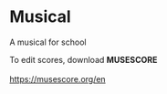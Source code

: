 # Musical
A musical for school

To edit scores, download <b>MUSESCORE</b>
</br></br>
<a>https://musescore.org/en</a> 


